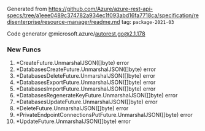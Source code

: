 Generated from https://github.com/Azure/azure-rest-api-specs/tree/a1eee0489c374782a934ec1f093abd16fa7718ca/specification/redisenterprise/resource-manager/readme.md tag: `package-2021-03`

Code generator @microsoft.azure/autorest.go@2.1.178


### New Funcs

1. *CreateFuture.UnmarshalJSON([]byte) error
1. *DatabasesCreateFuture.UnmarshalJSON([]byte) error
1. *DatabasesDeleteFuture.UnmarshalJSON([]byte) error
1. *DatabasesExportFuture.UnmarshalJSON([]byte) error
1. *DatabasesImportFuture.UnmarshalJSON([]byte) error
1. *DatabasesRegenerateKeyFuture.UnmarshalJSON([]byte) error
1. *DatabasesUpdateFuture.UnmarshalJSON([]byte) error
1. *DeleteFuture.UnmarshalJSON([]byte) error
1. *PrivateEndpointConnectionsPutFuture.UnmarshalJSON([]byte) error
1. *UpdateFuture.UnmarshalJSON([]byte) error
